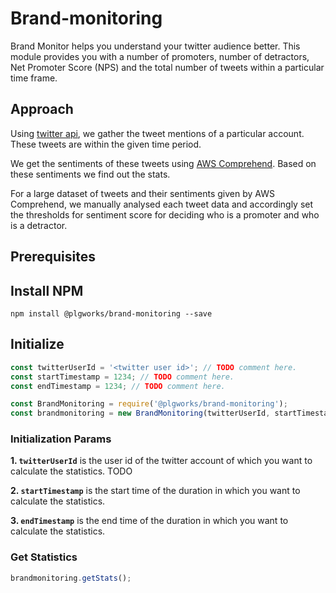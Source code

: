 # Brand-monitoring

Brand Monitor helps you understand your twitter audience better. This module provides you with a number of promoters, number of detractors, Net Promoter Score (NPS) and the total number of tweets within a particular time frame.

## Approach

Using [twitter api](https://developer.twitter.com/en/docs/twitter-api/tweets/timelines/api-reference/get-users-id-mentions), we gather the tweet mentions of a particular account. These tweets are within the given time period.

We get the sentiments of these tweets using [AWS Comprehend](https://docs.aws.amazon.com/comprehend/latest/dg/API_BatchDetectSentiment.html). Based on these sentiments we find out the stats.

For a large dataset of tweets and their sentiments given by AWS Comprehend, we manually analysed each tweet data and accordingly set the thresholds for sentiment score for deciding who is a promoter and who is a detractor.

## Prerequisites

## Install NPM

```shell script
npm install @plgworks/brand-monitoring --save
```

## Initialize
```js
const twitterUserId = '<twitter user id>'; // TODO comment here.
const startTimestamp = 1234; // TODO comment here.
const endTimestamp = 1234; // TODO comment here.

const BrandMonitoring = require('@plgworks/brand-monitoring');
const brandmonitoring = new BrandMonitoring(twitterUserId, startTimestamp, endTimestamp);
```

### Initialization Params
**1. `twitterUserId`** is the user id of the twitter account of which you want to calculate the statistics. TODO

**2. `startTimestamp`** is the start time of the duration in which you want to calculate the statistics.

**3. `endTimestamp`** is the end time of the duration in which you want to calculate the statistics. 

### Get Statistics

```js
brandmonitoring.getStats();
```

